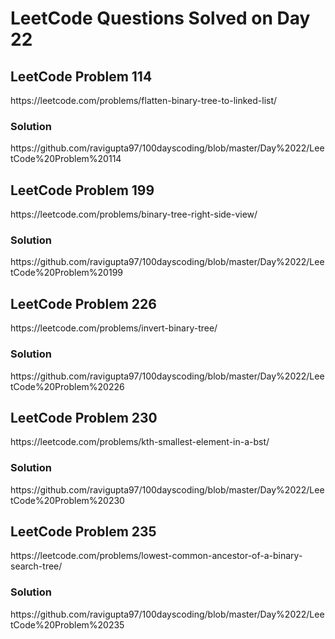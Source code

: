 # LeetCode Questions Solved on Day 22

<h2>LeetCode Problem 114</h2>  https://leetcode.com/problems/flatten-binary-tree-to-linked-list/
<h3>Solution</h3>  https://github.com/ravigupta97/100dayscoding/blob/master/Day%2022/LeetCode%20Problem%20114

<h2>LeetCode Problem 199</h2>  https://leetcode.com/problems/binary-tree-right-side-view/
<h3>Solution</h3>  https://github.com/ravigupta97/100dayscoding/blob/master/Day%2022/LeetCode%20Problem%20199

<h2>LeetCode Problem 226</h2>  https://leetcode.com/problems/invert-binary-tree/
<h3>Solution</h3>  https://github.com/ravigupta97/100dayscoding/blob/master/Day%2022/LeetCode%20Problem%20226

<h2>LeetCode Problem 230</h2>  https://leetcode.com/problems/kth-smallest-element-in-a-bst/
<h3>Solution</h3>  https://github.com/ravigupta97/100dayscoding/blob/master/Day%2022/LeetCode%20Problem%20230 

<h2>LeetCode Problem 235</h2>  https://leetcode.com/problems/lowest-common-ancestor-of-a-binary-search-tree/
<h3>Solution</h3>  https://github.com/ravigupta97/100dayscoding/blob/master/Day%2022/LeetCode%20Problem%20235
